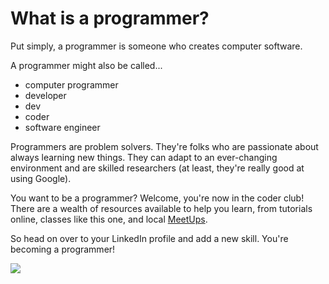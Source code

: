 # What is a programmer?

Put simply, a programmer is someone who creates computer software.

A programmer might also be called...

* computer programmer
* developer
* dev
* coder
* software engineer

Programmers are problem solvers. They're folks who are passionate about always learning new things. They can adapt to an ever-changing environment and are skilled researchers (at least, they're really good at using Google).

You want to be a programmer? Welcome, you're now in the coder club! There are a wealth of resources available to help you learn, from tutorials online, classes like this one, and local [MeetUps](https://www.meetup.com/find/tech/?allMeetups=false&radius=50&userFreeform=Grand+Rapids%2C+MI&mcId=c49501&gcResults=Grand+Rapids%2C+MI%2C+USA%3AUS%3AMichigan%3AKent+County%3AGrand+Rapids%3Anull%3Anull%3A42.9633599%3A-85.66808630000003&change=yes&sort=recommended&eventFilter=mysugg).

So head on over to your LinkedIn profile and add a new skill. You're becoming a programmer!

<img src="https://media.giphy.com/media/SPZFhfUJjsJO0/giphy.gif" />
